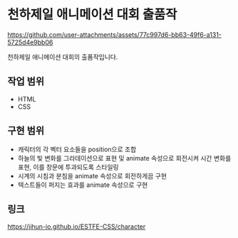 # 천하제일 애니메이션 대회 출품작


https://github.com/user-attachments/assets/77c997d6-bb63-49f6-a131-5725d4e9bb06


천하제일 애니메이션 대회의 출품작입니다.

## 작업 범위
- HTML
- CSS

## 구현 범위
- 캐릭터의 각 벡터 요소들을 position으로 조합
- 하늘의 빛 변화를 그라데이션으로 표현 및 animate 속성으로 회전시켜 시간 변화를 표현, 이를 창문에 투과되도록 스타일링
- 시계의 시침과 분침을 animate 속성으로 회전하게끔 구현
- 텍스트들이 퍼지는 효과를 animate 속성으로 구현

## 링크
https://jihun-io.github.io/ESTFE-CSS/character
